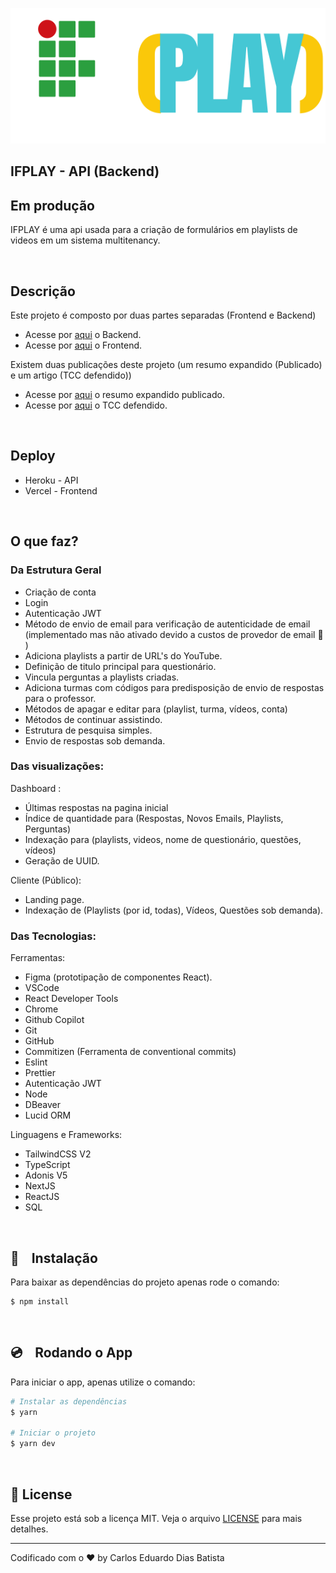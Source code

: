 <p align="center">
  <img src="./public/logo.svg">
</p>

## IFPLAY - API (Backend)

## Em produção

IFPLAY é uma api usada para a criação de formulários em playlists de videos em um sistema multitenancy.

<br />

## Descrição

Este projeto é composto por duas partes separadas (Frontend e Backend)

- Acesse por <a href = 'https://github.com/carloseduardodb/ifplay-api'>aqui</a> o Backend.
- Acesse por <a href = 'https://github.com/carloseduardodb/ifplay'>aqui</a> o Frontend.

Existem duas publicações deste projeto (um resumo expandido (Publicado) e um artigo (TCC defendido))

- Acesse por <a href = 'https://jornada.ifsuldeminas.edu.br/index.php/jctpas2021/jctpas2021/paper/viewFile/6974/5198'>aqui</a> o resumo expandido publicado.
- Acesse por <a href = 'https://drive.google.com/file/d/1bs03lFs6tBpH3nUVUaBZ0BUlzrqXIu41/view?usp=sharing'>aqui</a> o TCC defendido.

<br />

## Deploy

- Heroku - API
- Vercel - Frontend

<br />

## O que faz?

### Da Estrutura Geral

- Criação de conta
- Login
- Autenticação JWT
- Método de envio de email para verificação de autenticidade de email (implementado mas não ativado devido a custos de provedor de email 🙁 )
- Adiciona playlists a partir de URL's do YouTube.
- Definição de titulo principal para questionário.
- Vincula perguntas a playlists criadas.
- Adiciona turmas com códigos para predisposição de envio de respostas para o professor.
- Métodos de apagar e editar para (playlist, turma, vídeos, conta)
- Métodos de continuar assistindo.
- Estrutura de pesquisa simples.
- Envio de respostas sob demanda.

### Das visualizações:

Dashboard :

- Últimas respostas na pagina inicial
- Índice de quantidade para (Respostas, Novos Emails, Playlists, Perguntas)
- Indexação para (playlists, videos, nome de questionário, questões, vídeos)
- Geração de UUID.

Cliente (Público):

- Landing page.
- Indexação de (Playlists (por id, todas), Vídeos, Questões sob demanda).

### Das Tecnologias:

Ferramentas:

- Figma (prototipação de componentes React).
- VSCode
- React Developer Tools
- Chrome
- Github Copilot
- Git
- GitHub
- Commitizen (Ferramenta de conventional commits)
- Eslint
- Prettier
- Autenticação JWT
- Node
- DBeaver
- Lucid ORM

Linguagens e Frameworks:

- TailwindCSS V2
- TypeScript
- Adonis V5
- NextJS
- ReactJS
- SQL

<br />

## 💾 &nbsp;&nbsp; Instalação

Para baixar as dependências do projeto apenas rode o comando:

    $ npm install

<br />

## 💿 &nbsp;&nbsp; Rodando o App

Para iniciar o app, apenas utilize o comando:

```bash
# Instalar as dependências
$ yarn

# Iniciar o projeto
$ yarn dev
```

<br />

## 📝 License

Esse projeto está sob a licença MIT. Veja o arquivo [LICENSE](LICENSE.md) para mais detalhes.

---

Codificado com o ❤️ by Carlos Eduardo Dias Batista
